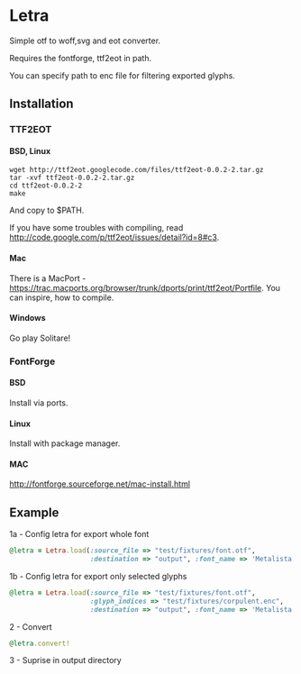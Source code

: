 Letra
===========

Simple otf to woff,svg and eot converter.

Requires the fontforge, ttf2eot in path.

You can specify path to enc file for filtering exported glyphs.

Installation
------------

### TTF2EOT

#### BSD, Linux

    wget http://ttf2eot.googlecode.com/files/ttf2eot-0.0.2-2.tar.gz
    tar -xvf ttf2eot-0.0.2-2.tar.gz
    cd ttf2eot-0.0.2-2
    make
    
And copy to $PATH.

If you have some troubles with compiling, read http://code.google.com/p/ttf2eot/issues/detail?id=8#c3.

#### Mac

There is a MacPort - https://trac.macports.org/browser/trunk/dports/print/ttf2eot/Portfile. You can inspire, how to compile.

#### Windows

Go play Solitare!

### FontForge

#### BSD

Install via ports.

#### Linux

Install with package manager.

#### MAC

http://fontforge.sourceforge.net/mac-install.html

Example
-------
1a - Config letra for export whole font

```ruby
@letra = Letra.load(:source_file => "test/fixtures/font.otf", 
                    :destination => "output", :font_name => 'Metalista')
```
1b - Config letra for export only selected glyphs

```ruby
@letra = Letra.load(:source_file => "test/fixtures/font.otf",
                    :glyph_indices => "test/fixtures/corpulent.enc",
                    :destination => "output", :font_name => 'Metalista')
```                       
2 - Convert

```ruby                      
@letra.convert!                        
```
3 - Suprise in output directory